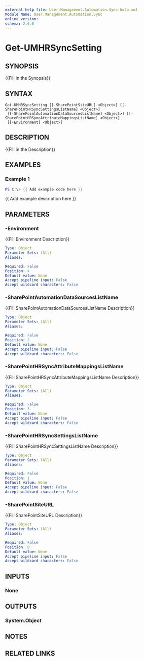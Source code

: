 ```yaml
---
external help file: User.Management.Automation.Sync-help.xml
Module Name: User.Management.Automation.Sync
online version:
schema: 2.0.0
---
```


# Get-UMHRSyncSetting

## SYNOPSIS
{{Fill in the Synopsis}}

## SYNTAX

```
Get-UMHRSyncSetting [[-SharePointSiteURL] <Object>] [[-SharePointHRSyncSettingsListName] <Object>]
 [[-SharePointAutomationDataSourcesListName] <Object>] [[-SharePointHRSyncAttributeMappingsListName] <Object>]
 [[-Environment] <Object>]
```

## DESCRIPTION
{{Fill in the Description}}

## EXAMPLES

### Example 1
```powershell
PS C:\> {{ Add example code here }}
```

{{ Add example description here }}

## PARAMETERS

### -Environment
{{Fill Environment Description}}

```yaml
Type: Object
Parameter Sets: (All)
Aliases:

Required: False
Position: 4
Default value: None
Accept pipeline input: False
Accept wildcard characters: False
```

### -SharePointAutomationDataSourcesListName
{{Fill SharePointAutomationDataSourcesListName Description}}

```yaml
Type: Object
Parameter Sets: (All)
Aliases:

Required: False
Position: 2
Default value: None
Accept pipeline input: False
Accept wildcard characters: False
```

### -SharePointHRSyncAttributeMappingsListName
{{Fill SharePointHRSyncAttributeMappingsListName Description}}

```yaml
Type: Object
Parameter Sets: (All)
Aliases:

Required: False
Position: 3
Default value: None
Accept pipeline input: False
Accept wildcard characters: False
```

### -SharePointHRSyncSettingsListName
{{Fill SharePointHRSyncSettingsListName Description}}

```yaml
Type: Object
Parameter Sets: (All)
Aliases:

Required: False
Position: 1
Default value: None
Accept pipeline input: False
Accept wildcard characters: False
```

### -SharePointSiteURL
{{Fill SharePointSiteURL Description}}

```yaml
Type: Object
Parameter Sets: (All)
Aliases:

Required: False
Position: 0
Default value: None
Accept pipeline input: False
Accept wildcard characters: False
```

## INPUTS

### None

## OUTPUTS

### System.Object
## NOTES

## RELATED LINKS
